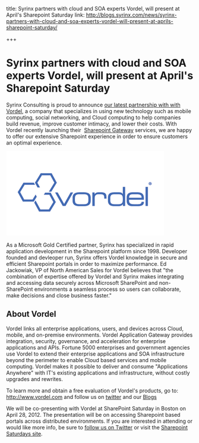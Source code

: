title: Syrinx partners with cloud and SOA experts Vordel, will present at April's Sharepoint Saturday
link: http://blogs.syrinx.com/news/syrinx-partners-with-cloud-and-soa-experts-vordel-will-present-at-aprils-sharepoint-saturday/

+++

# Syrinx partners with cloud and SOA experts Vordel, will present at April's Sharepoint Saturday

Syrinx Consulting is proud to announce [our latest partnership with with Vordel](http://online.wsj.com/article/PR-CO-20120320-906239.html), a company that specializes in using new technology such as mobile computing, social networking, and Cloud computing to help companies build revenue, improve customer intimacy, and lower their costs. With Vordel recently launching their  [Sharepoint Gateway](http://www.vordel.com/solutions/sharepoint_gateway.html) services, we are happy to offer our extensive Sharepoint experience in order to ensure customers an optimal experience.

![](/assets/img/blog/vordel.png)

As a Microsoft Gold Certified partner, Syrinx has specialized in rapid application development in the Sharepoint platform since 1998. Developer founded and devleoper run, Syrinx offers Vordel knowledge in secure and efficient Sharepoint portals in order to maximize performance. Ed Jackowiak, VP of North American Sales for Vordel believes that "the combination of expertise offered by Vordel and Syrinx makes integrating and accessing data securely across Microsoft SharePoint and non-SharePoint environments a seamless process so users can collaborate, make decisions and close business faster."

## About Vordel

Vordel links all enterprise applications, users, and devices across Cloud, mobile, and on-premise environments. Vordel Application Gateway provides integration, security, governance, and acceleration for enterprise applications and APIs. Fortune 5000 enterprises and government agencies use Vordel to extend their enterprise applications and SOA infrastructure beyond the perimeter to enable Cloud based services and mobile computing. Vordel makes it possible to deliver and consume "Applications Anywhere" with IT's existing applications and infrastructure, without costly upgrades and rewrites.

To learn more and obtain a free evaluation of Vordel's products, go to: http://www.vordel.com and follow us on [twitter](https://twitter.com/#!/vordel) and our [Blogs](http://www.vordel.com/company/news/index.html)

We will be co-presenting with Vordel at SharePoint Saturday in Boston on April 28, 2012. The presentation will be on accessing Sharepoint based portals across distributed environments. If you are interested in attending or would like more info, be sure to [follow us on Twitter](http://www.twitter.com/syrinxccinc) or visit the [Sharepoint Saturdays site](http://www.sharepointsaturday.org/).
